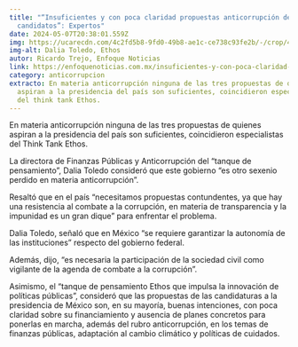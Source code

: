 ```yaml
---
title: "“Insuficientes y con poca claridad propuestas anticorrupción de
  candidatos”: Expertos"
date: 2024-05-07T20:38:01.559Z
img: https://ucarecdn.com/4c2fd5b8-9fd0-49b8-ae1c-ce738c93fe2b/-/crop/4971x2885/489,0/-/preview/
img-alt: Dalia Toledo, Ethos
autor: Ricardo Trejo, Enfoque Noticias
link: https://enfoquenoticias.com.mx/insuficientes-y-con-poca-claridad-propuestas-anticorrupcion-de-candidatos-expertos/
category: anticorrupcion
extracto: En materia anticorrupción ninguna de las tres propuestas de quienes
  aspiran a la presidencia del país son suficientes, coincidieron especialistas
  del think tank Ethos.
---
```

En materia anticorrupción ninguna de las tres propuestas de quienes aspiran a la presidencia del país son suficientes, coincidieron especialistas del Think Tank Ethos.

La directora de Finanzas Públicas y Anticorrupción del “tanque de pensamiento”, Dalia Toledo consideró que este gobierno “es otro sexenio perdido en materia anticorrupción”.

Resaltó que en el país “necesitamos propuestas contundentes, ya que hay una resistencia al combate a la corrupción, en materia de transparencia y la impunidad es un gran dique” para enfrentar el problema.

Dalia Toledo, señaló que en México “se requiere garantizar la autonomía de las instituciones” respecto del gobierno federal.

Además, dijo, “es necesaria la participación de la sociedad civil como vigilante de la agenda de combate a la corrupción”.

Asimismo, el “tanque de pensamiento Ethos que impulsa la innovación de políticas públicas”, consideró que las propuestas de las candidaturas a la presidencia de México son, en su mayoría, buenas intenciones, con poca claridad sobre su financiamiento y ausencia de planes concretos para ponerlas en marcha, además del rubro anticorrupción, en los temas de finanzas públicas, adaptación al cambio climático y políticas de cuidados.